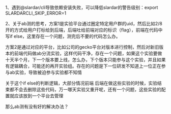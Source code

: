 1、遇到@slardar/cli导致依赖安装失败，可以降低slardar的警告级别：export SLARDARCLI_SKIP_ERROR=1

2、关于ab测的思考，方案1是实验平台通过圈定特定用户群的uid，然后比如2/8开的方式给用户打标给到后端，后端吐给前端对应的标识（flag），前端在代码中写if else，这里存在一个问题，测完后不要的代码怎么办。

方案2是通过对应的平台，比如公司的gecko平台对版本进行控制，然后对新旧版本的前端代码做ab分流实验，这样代码干净，存在一个问题，如果这个实验要做十天半个月，下一个版本要上线，怎么办，下个版本只能参与这个实验，并且如果有逻辑耦合，可能还的再开实验组。存在的问题是下一位研发不知道上一位正在参与ab实验，导致被迫参与实验都不知情

关于这个if else的判断逻辑，大部分情况前端 后端在做这些实验的时候，实验结束都不会去删除这些代码，万一哪天实验又重开呢，还有一个问题，这些实验的配置就应该放到一个平台去管理

那么ab测有没有好的解决办法？
